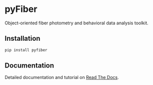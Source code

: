 # pyFiber

Object-oriented fiber photometry and behavioral data analysis toolkit.

## Installation

```bash
pip install pyfiber
```

## Documentation

Detailed documentation and tutorial on [Read The Docs](https://pyfiber.readthedocs.io/en/latest/).
